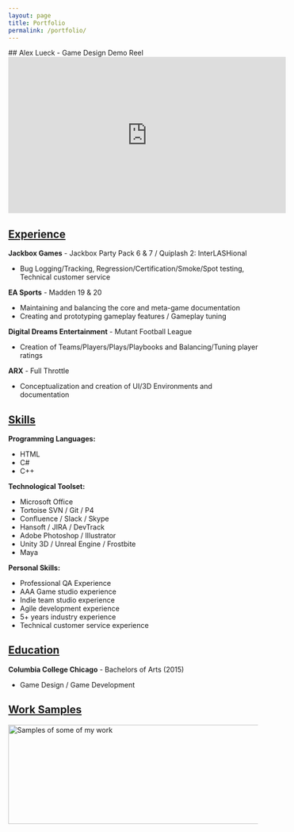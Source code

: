 ```yaml
---
layout: page
title: Portfolio
permalink: /portfolio/
---
```


<link rel="icon" href="Logo.ico" type="image/x-icon"/>
<link rel="preconnect" href="https://fonts.gstatic.com">
<link href="https://fonts.googleapis.com/css2?family=Jura:wght@300&display=swap" rel="stylesheet"> 
## Alex Lueck - Game Design Demo Reel

<iframe width="560" height="315" src="https://www.youtube.com/embed/2gdbhwo8zW4" frameborder="0" 
allow="accelerometer; autoplay; encrypted-media; gyroscope; vertical-align: middle; picture-in-picture" allowfullscreen></iframe>

## <u>Experience</u>
<b>Jackbox Games</b> - Jackbox Party Pack 6 & 7 / Quiplash 2: InterLASHional
- Bug Logging/Tracking, Regression/Certification/Smoke/Spot testing, Technical customer service

<b>EA Sports</b> - Madden 19 & 20
- Maintaining and balancing the core and meta-game documentation
- Creating and prototyping gameplay features / Gameplay tuning

<b>Digital Dreams Entertainment</b> - Mutant Football League
- Creation of Teams/Players/Plays/Playbooks and Balancing/Tuning player ratings

<b>ARX</b> - Full Throttle
- Conceptualization and creation of UI/3D Environments and documentation

## <u>Skills</u>
<b>Programming Languages:</b>
- HTML
- C#
- C++

<b>Technological Toolset:</b>
- Microsoft Office
- Tortoise SVN / Git / P4
- Confluence / Slack / Skype
- Hansoft / JIRA / DevTrack
- Adobe Photoshop / Illustrator
- Unity 3D / Unreal Engine / Frostbite
- Maya

<b>Personal Skills:</b>
- Professional QA Experience
- AAA Game studio experience
- Indie team studio experience
- Agile development experience
- 5+ years industry experience
- Technical customer service experience

## <u>Education</u>
<b>Columbia College Chicago</b> - Bachelors of Arts (2015)
- Game Design / Game Development

## <u>Work Samples</u>
<img src="http://Callmezyos.github.io/images/AlexLueckWorkSamples.jpg" alt="Samples of some of my work" style="width:1750px;height:200px;vertical-align: middle">
